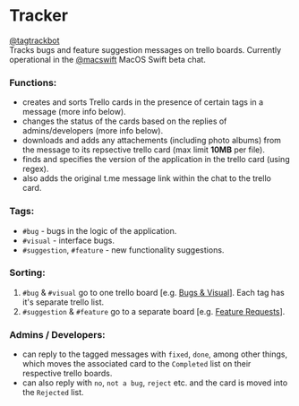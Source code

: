 # Tracker

[@tagtrackbot](https://t.me/tagtrackbot)  
Tracks bugs and feature suggestion messages on trello boards. Currently operational in the [@macswift](https://t.me/macswift) MacOS Swift beta chat.

### Functions:
- creates and sorts Trello cards in the presence of certain tags in a message (more info below).
- changes the status of the cards based on the replies of admins/developers (more info below).
- downloads and adds any attachements (including photo albums) from the message to its repsective trello card (max limit **10MB** per file).
- finds and specifies the version of the application in the trello card (using regex).
- also adds the original t.me message link within the chat to the trello card.

### Tags:
- `#bug` - bugs in the logic of the application.
- `#visual` - interface bugs.
- `#suggestion`, `#feature` - new functionality suggestions.

### Sorting:
1) `#bug` & `#visual` go to one trello board [e.g. [Bugs & Visual](https://trello.com/b/P4sepLgm/bugs-visual)]. Each tag has it's separate trello list.
2) `#suggestion` & `#feature` go to a separate board [e.g. [Feature Requests](https://trello.com/b/ag5JfYS7/feature-requests)].


### Admins / Developers:
- can reply to the tagged messages with `fixed`, `done`, among other things, which moves the associated card to the `Completed` list on their respective trello boards.
- can also reply with `no`, `not a bug`, `reject` etc. and the card is moved into the `Rejected` list.